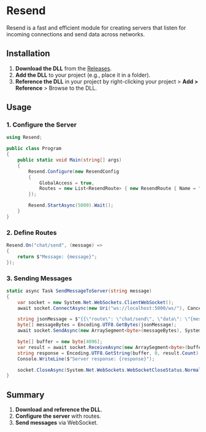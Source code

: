 # Resend

Resend is a fast and efficient module for creating servers that listen for incoming connections and send data across networks.

## Installation

1. **Download the DLL** from the [Releases](https://github.com/x4raynixx/resend/releases).
2. **Add the DLL** to your project (e.g., place it in a folder).
3. **Reference the DLL** in your project by right-clicking your project > **Add > Reference** > Browse to the DLL.

## Usage

### 1. Configure the Server

```csharp
using Resend;

public class Program
{
    public static void Main(string[] args)
    {
        Resend.Configure(new ResendConfig
        {
            GlobalAccess = true,
            Routes = new List<ResendRoute> { new ResendRoute { Name = "chat", Route = "chat/send" } }
        });

        Resend.StartAsync(5000).Wait();
    }
}
```

### 2. Define Routes

```csharp
Resend.On("chat/send", (message) =>
{
    return $"Message: {message}";
});
```

### 3. Sending Messages

```csharp
static async Task SendMessageToServer(string message)
{
    var socket = new System.Net.WebSockets.ClientWebSocket();
    await socket.ConnectAsync(new Uri("ws://localhost:5000/ws/"), CancellationToken.None);

    string jsonMessage = $"{{\"route\": \"chat/send\", \"data\": \"{message}\"}}";
    byte[] messageBytes = Encoding.UTF8.GetBytes(jsonMessage);
    await socket.SendAsync(new ArraySegment<byte>(messageBytes), System.Net.WebSockets.WebSocketMessageType.Text, true, CancellationToken.None);

    byte[] buffer = new byte[4096];
    var result = await socket.ReceiveAsync(new ArraySegment<byte>(buffer), CancellationToken.None);
    string response = Encoding.UTF8.GetString(buffer, 0, result.Count);
    Console.WriteLine($"Server response: {response}");

    socket.CloseAsync(System.Net.WebSockets.WebSocketCloseStatus.NormalClosure, "", CancellationToken.None).Wait();
}
```

## Summary

1. **Download and reference the DLL**.
2. **Configure the server** with routes.
3. **Send messages** via WebSocket.
